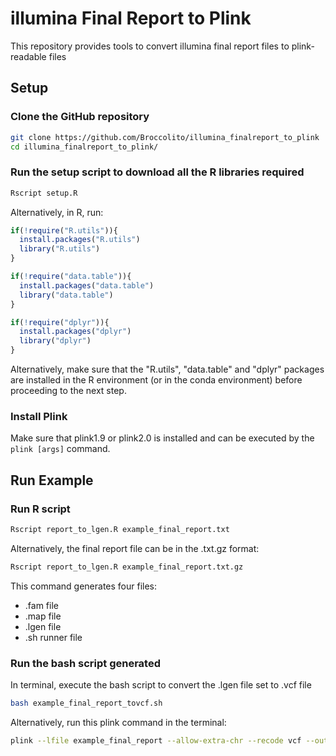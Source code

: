 # illumina Final Report to Plink
This repository provides tools to convert illumina final report files to plink-readable files



## Setup

### Clone the GitHub repository

```bash
git clone https://github.com/Broccolito/illumina_finalreport_to_plink
cd illumina_finalreport_to_plink/
```



### Run the setup script to download all the R libraries required

```bash
Rscript setup.R
```



Alternatively, in R, run:

```R
if(!require("R.utils")){
  install.packages("R.utils")
  library("R.utils")
}

if(!require("data.table")){
  install.packages("data.table")
  library("data.table")
}

if(!require("dplyr")){
  install.packages("dplyr")
  library("dplyr")
}
```



Alternatively, make sure that the "R.utils", "data.table" and "dplyr" packages are installed in the R environment (or in the conda environment) before proceeding to the next step.



### Install Plink

Make sure that plink1.9 or plink2.0 is installed and can be executed by the ```plink [args]``` command.



## Run Example

### Run R script

```bash
Rscript report_to_lgen.R example_final_report.txt
```

Alternatively, the final report file can be in the .txt.gz format:

```bash
Rscript report_to_lgen.R example_final_report.txt.gz
```

This command generates four files:

- .fam file
- .map file
- .lgen file
- .sh runner file



### Run the bash script generated

In terminal, execute the bash script to convert the .lgen file set to .vcf file

```bash
bash example_final_report_tovcf.sh
```

Alternatively, run this plink command in the terminal:

```bash
plink --lfile example_final_report --allow-extra-chr --recode vcf --out example_final_report_tovcf
```





